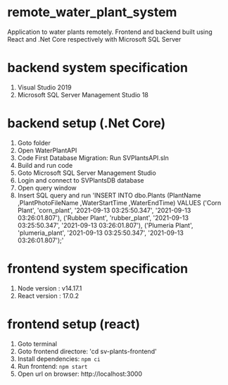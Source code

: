 # remote_water_plant_system
Application to water plants remotely. Frontend and backend built using React and .Net Core respectively with Microsoft SQL Server

# backend system specification
1. Visual Studio 2019
2. Microsoft SQL Server Management Studio 18

# backend setup (.Net Core)
1. Goto folder
2. Open WaterPlantAPI
3. Code First Database Migration: Run SVPlantsAPI.sln
4. Build and run code
5. Goto Microsoft SQL Server Management Studio
6. Login and connect to SVPlantsDB database
7. Open query window
8. Insert SQL query and run
   'INSERT INTO dbo.Plants
           (PlantName
           ,PlantPhotoFileName
           ,WaterStartTime
           ,WaterEndTime)
     VALUES
           ('Corn Plant',	'corn_plant',	'2021-09-13 03:25:50.347',	'2021-09-13 03:26:01.807'),
           ('Rubber Plant',	'rubber_plant',	'2021-09-13 03:25:50.347',	'2021-09-13 03:26:01.807'),
           ('Plumeria Plant',	'plumeria_plant',	'2021-09-13 03:25:50.347',	'2021-09-13 03:26:01.807');'
           
 
# frontend system specification
1. Node version : v14.17.1
2. React version : 17.0.2

# frontend setup (react)
1. Goto terminal
2. Goto frontend directore: 'cd sv-plants-frontend'
3. Install dependencies: `npm ci`
4. Run frontend: `npm start`
5. Open url on browser: http://localhost:3000 
  
